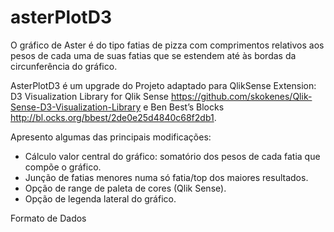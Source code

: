 # asterPlotD3
O gráfico de Aster é do tipo fatias de pizza com comprimentos relativos aos pesos de cada uma de suas fatias que se estendem até às bordas da circunferência do gráfico.

AsterPlotD3 é um upgrade do Projeto adaptado para QlikSense Extension: D3 Visualization Library for Qlik Sense https://github.com/skokenes/Qlik-Sense-D3-Visualization-Library e Ben Best’s Blocks http://bl.ocks.org/bbest/2de0e25d4840c68f2db1.

Apresento algumas das principais modificações:
- Cálculo valor central do gráfico: somatório dos pesos de cada fatia que compõe o gráfico.
- Junção de fatias menores numa só fatia/top dos maiores resultados.
- Opção de range de paleta de cores (Qlik Sense).
- Opção de legenda lateral do gráfico.

Formato de Dados
